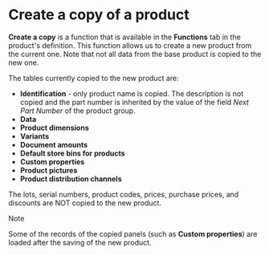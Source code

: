 # Create a copy of a product


**Create a copy** is a function that is available in the **Functions** tab in the product's definition. This function allows us to create a new product from the current one. Note that not all data from the base product is copied to the new one. 

The tables currently copied to the new product are: 

- **Identification** - only product name is copied. The description is not copied and the part number is inherited by the value of the field _Next Part Number_ of the product group.
- **Data**
- **Product dimensions**
- **Variants**
- **Document amounts**
- **Default store bins for products**
- **Custom properties**
- **Product pictures**
- **Product distribution channels**

The lots, serial numbers, product codes, prices, purchase prices, and discounts are NOT copied to the new product.

> [!NOTE]
> 
> Some of the records of the copied panels (such as **Custom properties**) are loaded after the saving of the new product.

